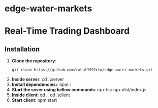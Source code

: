 # edge-water-markets

# Real-Time Trading Dashboard


## Installation

1. **Clone the repository**:
   ```bash
   git clone https://github.com/rahul1992rto/edge-water-markets.git

3. **Inside server**:
   cd .\server
4. **Install dependencies:**:
   npm i
5. **Start the sever using bellow commands**:
    npx tsc
    npx dist/index.js  
6. **Inside client**:
   cd ..
   cd .\client
6. **Start client**:
   npm start
